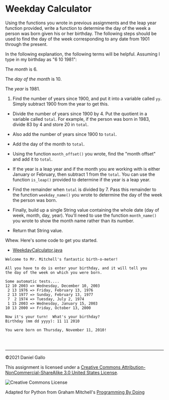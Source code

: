 # Weekday Calculator


Using the functions you wrote in previous assignments and
the leap year function provided, write a function to determine the
day of the week a person was born given his or her birthday. The
following steps should be used to find the day of the week
corresponding to any date from 1901 through the present.


In the following explanation, the following terms will be helpful.
Assuming I type in my birthday as "6 10 1981":


The *month* is 6.  

The *day of the month* is 10.  

The *year* is 1981.


1. Find the number of years since 1900, and put it into a
 variable called `yy`. Simply subtract 1900
 from the year to get this.

 - Divide the number of years since 1900 by 4. Put the
 quotient in a variable called `total`. For example, if the
 person was born in 1983, divide 83 by 4 and store 20 in
 `total`.
 
 - Also add the number of years since 1900 to
 `total`.
 
 - Add the day of the month to `total`.
 
 - Using the function `month_offset()` you wrote,
 find the "month offset" and add it to `total`.
 
 - If the year is a leap year and if the month you are working
 with is either January or February, then subtract 1 from the
 `total`. You can use the function `is_leap()`
 provided to determine if the year is a leap year.
 
 - Find the remainder when `total` is divided by 7.
 Pass this remainder to the function `weekday_name()`
 you wrote to determine the day of the week the person was born.

 - Finally, build up a single String value containing the
 whole date (day of week, month, day, year). You'll need to
 use the function `month_name()` you wrote
 to show the month name rather than its number.

 - Return that String value.










Whew. Here's some code to get you started.


* [WeekdayCalculator.java](examples/WeekdayCalculator.java)



```
Welcome to Mr. Mitchell's fantastic birth-o-meter!

All you have to do is enter your birthday, and it will tell you
the day of the week on which you were born.

Some automatic tests....
12 10 2003 => Wednesday, December 10, 2003
 2 13 1976 => Friday, February 13, 1976
 2 13 1977 => Sunday, February 13, 1977
 7  2 1974 => Tuesday, July 2, 1974
 1 15 2003 => Wednesday, January 15, 2003
10 13 2000 => Friday, October 13, 2000

Now it's your turn!  What's your birthday?
Birthday (mm dd yyyy): 11 11 2010

You were born on Thursday, November 11, 2010!

```


```



```



---


©2021 Daniel Gallo


This assignment is licensed under a
[Creative Commons Attribution-NonCommercial-ShareAlike 3.0 United States License](https://creativecommons.org/licenses/by-nc-sa/3.0/us/deed.en_US).  

![Creative Commons License](images/by-nc-sa.png)





Adapted for Python from Graham Mitchell's [Programming By Doing](https://programmingbydoing.com/)